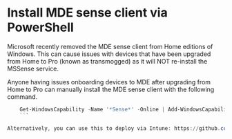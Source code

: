 # Install MDE sense client via PowerShell

Microsoft recently removed the MDE sense client from Home editions of Windows. This can cause issues with devices that have been upgraded from Home to Pro (known as transmogged) as it will NOT re-install the MSSense service.

Anyone having issues onboarding devices to MDE after upgrading from Home to Pro can manually install the MDE sense client with the following command.

```powershell
    Get-WindowsCapability -Name '*Sense*' -Online | Add-WindowsCapability –Online
    ```

Alternatively, you can use this to deploy via Intune: https://github.com/mtniehaus/AutopilotBranding